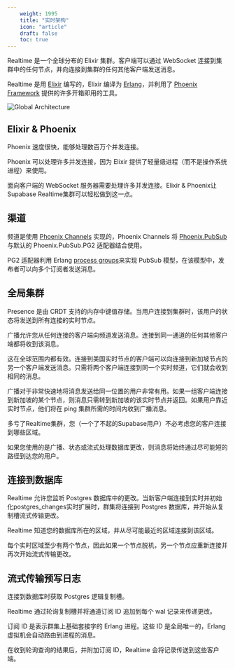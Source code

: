```yaml
---
    weight: 1995
    title: "实时架构"
    icon: "article"
    draft: false
    toc: true
---
```


Realtime 是一个全球分布的 Elixir 集群。客户端可以通过 WebSocket 连接到集群中的任何节点，并向连接到集群的任何其他客户端发送消息。


Realtime 是用  [Elixir](https://elixir-lang.org/) 编写的，Elixir 编译为 [Erlang](https://www.erlang.org/)，并利用了 [Phoenix Framework](https://www.phoenixframework.org/) 提供的许多开箱即用的工具。

![Global Architecture](/docs/img/guides/realtime/realtime-arch.png)

## Elixir & Phoenix

Phoenix 速度很快，能够处理数百万个并发连接。

Phoenix 可以处理许多并发连接，因为 Elixir 提供了轻量级进程（而不是操作系统进程）来使用。

面向客户端的 WebSocket 服务器需要处理许多并发连接。Elixir & Phoenix让Supabase Realtime集群可以轻松做到这一点。

## 渠道


频道是使用 [Phoenix Channels](https://hexdocs.pm/phoenix/channels.html) 实现的，Phoenix Channels 将 [Phoenix.PubSub](https://hexdocs.pm/phoenix_pubsub/Phoenix.PubSub.html) 与默认的 Phoenix.PubSub.PG2 适配器结合使用。

PG2 适配器利用 Erlang [process groups](https://www.erlang.org/docs/18/man/pg2.html)来实现 PubSub 模型，在该模型中，发布者可以向多个订阅者发送消息。

## 全局集群

Presence 是由 CRDT 支持的内存中键值存储。当用户连接到集群时，该用户的状态将发送到所有连接的实时节点。

广播允许您从任何连接的客户端向频道发送消息。连接到同一通道的任何其他客户端都将收到该消息。

这在全球范围内都有效。连接到美国实时节点的客户端可以向连接到新加坡节点的另一个客户端发送消息。只需将两个客户端连接到同一个实时频道，它们就会收到相同的消息。

广播对于非常快速地将消息发送给同一位置的用户非常有用。如果一组客户端连接到新加坡的某个节点，则消息只需转到新加坡的该实时节点并返回。如果用户靠近实时节点，他们将在 ping 集群所需的时间内收到广播消息。

多亏了Realtime集群，您（一个了不起的Supabase用户）不必考虑您的客户连接到哪些区域。

如果您使用的是广播、状态或流式处理数据库更改，则消息将始终通过尽可能短的路径到达您的用户。

## 连接到数据库

Realtime 允许您监听 Postgres 数据库中的更改。当新客户端连接到实时并初始化postgres_changes实时扩展时，群集将连接到 Postgres 数据库，并开始从复制槽流式传输更改。

Realtime 知道您的数据库所在的区域，并从尽可能最近的区域连接到该区域。

每个实时区域至少有两个节点，因此如果一个节点脱机，另一个节点应重新连接并再次开始流式传输更改。

## 流式传输预写日志

连接到数据库时获取 Postgres 逻辑复制槽。

Realtime 通过轮询复制槽并将通道订阅 ID 追加到每个 wal 记录来传递更改。

订阅 ID 是表示群集上基础套接字的 Erlang 进程。这些 ID 是全局唯一的，Erlang 虚拟机会自动路由到进程的消息。

在收到轮询查询的结果后，并附加订阅 ID，Realtime 会将记录传送到这些客户端。